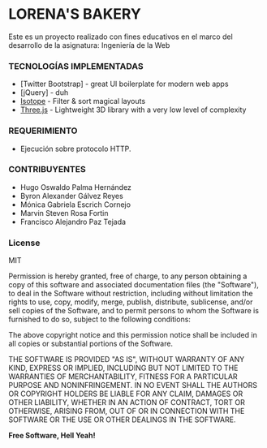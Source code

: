 # LORENA'S BAKERY

Este es un proyecto realizado con fines educativos en el marco del desarrollo de la asignatura: Ingeniería de la Web

### TECNOLOGÍAS IMPLEMENTADAS

* [Twitter Bootstrap] - great UI boilerplate for modern web apps
* [jQuery] - duh
* [Isotope](http://isotope.metafizzy.co/) - Filter & sort magical layouts
* [Three.js](http://threejs.org/) - Lightweight 3D library with a very low level of complexity

### REQUERIMIENTO

* Ejecución sobre protocolo HTTP.

### CONTRIBUYENTES

  - Hugo Oswaldo Palma Hernández
  - Byron Alexander Gálvez Reyes
  - Mónica Gabriela Escrich Cornejo
  - Marvin Steven Rosa Fortin
  - Francisco Alejandro Paz Tejada

### License
MIT

Permission is hereby granted, free of charge, to any person obtaining a copy of this software and associated documentation files (the "Software"), to deal in the Software without restriction, including without limitation the rights to use, copy, modify, merge, publish, distribute, sublicense, and/or sell copies of the Software, and to permit persons to whom the Software is furnished to do so, subject to the following conditions:

The above copyright notice and this permission notice shall be included in all copies or substantial portions of the Software.

THE SOFTWARE IS PROVIDED "AS IS", WITHOUT WARRANTY OF ANY KIND, EXPRESS OR IMPLIED, INCLUDING BUT NOT LIMITED TO THE WARRANTIES OF MERCHANTABILITY, FITNESS FOR A PARTICULAR PURPOSE AND NONINFRINGEMENT. IN NO EVENT SHALL THE AUTHORS OR COPYRIGHT HOLDERS BE LIABLE FOR ANY CLAIM, DAMAGES OR OTHER LIABILITY, WHETHER IN AN ACTION OF CONTRACT, TORT OR OTHERWISE, ARISING FROM, OUT OF OR IN CONNECTION WITH THE SOFTWARE OR THE USE OR OTHER DEALINGS IN THE SOFTWARE.

**Free Software, Hell Yeah!**